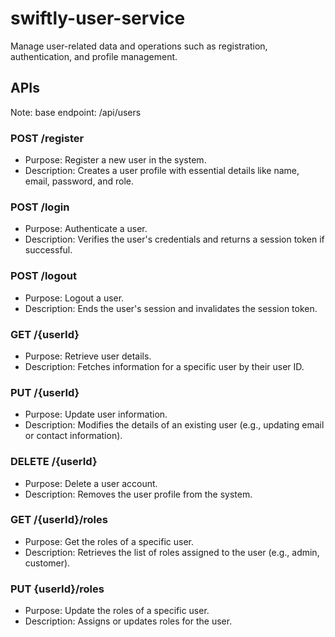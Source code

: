 # swiftly-user-service
Manage user-related data and operations such as registration, authentication, and profile management.

## APIs
Note: base endpoint: /api/users

### POST /register
* Purpose: Register a new user in the system. 
* Description: Creates a user profile with essential details like name, email, password, and role.

### POST /login
* Purpose: Authenticate a user. 
* Description: Verifies the user's credentials and returns a session token if successful.

### POST /logout
* Purpose: Logout a user. 
* Description: Ends the user's session and invalidates the session token.

### GET /{userId}
* Purpose: Retrieve user details.
* Description: Fetches information for a specific user by their user ID.

### PUT /{userId}
* Purpose: Update user information.
* Description: Modifies the details of an existing user (e.g., updating email or contact information).

### DELETE /{userId}
* Purpose: Delete a user account.
* Description: Removes the user profile from the system.

### GET /{userId}/roles
* Purpose: Get the roles of a specific user. 
* Description: Retrieves the list of roles assigned to the user (e.g., admin, customer).

### PUT {userId}/roles
* Purpose: Update the roles of a specific user.
* Description: Assigns or updates roles for the user.
